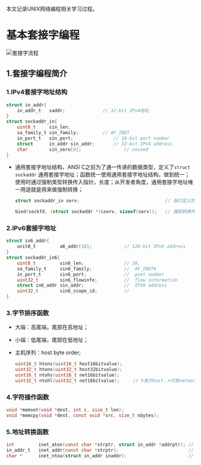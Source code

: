 本文记录UNIX网络编程相关学习过程。

# 基本套接字编程

![套接字流程](https://images0.cnblogs.com/blog/349217/201312/05232335-fb19fc7527e944d4845ef40831da4ec2.png)

## 1.套接字编程简介

### 1.IPv4套接字地址结构

```c
struct in_addr{
  	in_addr_t 	saddr;				// 32-bit IPv4地址
}
struct sockaddr_in{
  	uint8_t 	sin_len;				
  	sa_family_t sin_family;			// AF_INET
  	in_port_t 	sin_port;				// 16-bit port number
  	struct 		in_addr sin_addr;		// 32-bit IPv4 address
  	char 		sin_zero[8];				// unused
}
```

-   通用套接字地址结构，ANSI C之前为了通一传递的数据类型，定义了`struct sockaddr` 通用套接字地址；函数统一使用通用套接字地址结构，做到统一；使用时通过强制类型转换传入指针，长度；从开发者角度，通用套接字地址唯一用途就是用来做强制转换；

    ```c
    struct sockaddr_in serv;								// 我们定义的 IPVC4 地址

    bind(sockfd, (struct sockaddr *)&serv, sizeof(serv));	// 强制转换传入参数
    ```

### 2.IPv6套接字地址

```c
struct in6_addr{
  	unit8_t 		a6_addr[16];			// 128-bit IPv6 address
}
struct sockaddr_in6{
  	uint8_t 		sin6_len;				// 28,
  	sa_family_t		sin6_family;			//	AF_INET6
  	in_port_t 		sin6_port;				//	poet number
  	uint32_t 		sin6_flowinfo;			//	flow information 
  	struct in6_addr sin_addr;				//	IPV6 address
  	uint32_t 		sin6_scope_id;			// 
}
```

### 3.字节排序函数

-   大端：高尾端，尾部在高地址；

-   小端：低尾端，尾部在低地址；

-   主机序列：host byte order;

    ```c
    uint16_t htons(uint16_t host16bitvalue);
    uint32_t htons(uint32_t host32bitvalue);
    uint16_t ntohs(uint16_t net16bitvalue);
    uint32_t ntohl(uint32_t net16bitvalue);		// h表示host，n代表network，s表示short，l表示long
    ```

### 4.字符操作函数

```c
void *memset(void *dest, int c, size_t len);
void *memcpy(void *dest, const void *src, size_t nbytes);
```

### 5.地址转换函数

```c
int 		inet_aton(const char *strptr, struct in_addr *addrptr);	// 将点分字符串转为 in_addr
in_addr_t 	inet_addr(const char *strptr);							// 
char *		inet_ntoa(struct in_addr inaddr);						// 返回一个点分字符串指针；
```

